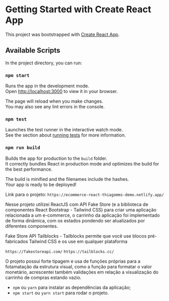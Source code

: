 # Getting Started with Create React App

This project was bootstrapped with [Create React App](https://github.com/facebook/create-react-app).

## Available Scripts

In the project directory, you can run:

### `npm start`

Runs the app in the development mode.\
Open [http://localhost:3000](http://localhost:3000) to view it in your browser.

The page will reload when you make changes.\
You may also see any lint errors in the console.

### `npm test`

Launches the test runner in the interactive watch mode.\
See the section about [running tests](https://facebook.github.io/create-react-app/docs/running-tests) for more information.

### `npm run build`

Builds the app for production to the `build` folder.\
It correctly bundles React in production mode and optimizes the build for the best performance.

The build is minified and the filenames include the hashes.\
Your app is ready to be deployed!

Link para o projeto: `https://ecommerce-react-thiagomms-demo.netlify.app/`


Nesse projeto utilizei ReactJS com API Fake Store (e a biblioteca de componentes React Bootstrap - Tailwind CSS) para criar uma aplicação relacionada a um e-commerce, o carrinho da aplicação foi implementado de forma dinâmica, com os estados pondendo ser atualizados por diferentes componentes.

Fake Store API
Tailblocks - Tailblocks permite que você use blocos pré-fabricados Tailwind CSS e os use em qualquer plataforma

`https://fakestoreapi.com/`
`https://tailblocks.cc/`

O projeto possui forte tipagem e usa de funções próprias para a fotamatação da estrutura visual, como a função para formatar o valor monetário, acrescentei também validações em relação a visualização do carrinho de compras estando vazio.


- `npm` ou `yarn` para instalar as dependências da aplicação;
- `npm start` ou `yarn start` para rodar o projeto.


